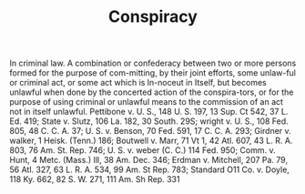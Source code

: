 ---
title: Conspiracy
letter: C
permalink: "/definitions/bld-conspiracy.html"
body: In criminal law. A combination or confederacy between two or more persons formed
  for the purpose of com-mitting, by their joint efforts, some unlaw-ful or criminal
  act, or some act which is ln-noceut in Itself, but becomes unlawful when done by
  the concerted action of the conspira-tors, or for the purpose of using criminal
  or unlawful means to the commission of an act not in itself unlawful. Pettibone
  v. U. S., 148 U. S. 197, 13 Sup. Ct 542, 37 L. Ed. 419; State v. Slutz, 106 La.
  182, 30 South. 29S; wright v. U. S., 108 Fed. 805, 48 C. C. A. 37; U. S. v. Benson,
  70 Fed. 591, 17 C. C. A. 293; Girdner v. walker, 1 Heisk. (Tenn.) 186; Boutwell
  v. Marr, 71 Vt 1, 42 Atl. 607, 43 L. R. A. 803, 76 Am. St. Rep. 746; U. S. v. weber
  (C. C.) 114 Fed. 950; Comm. v. Hunt, 4 Metc. (Mass.) Ill, 38 Am. Dec. 346; Erdman
  v. Mitchell, 207 Pa. 79, 56 Atl. 327, 63 L. R. A. 534, 99 Am. St Rep. 783; Standard
  O11 Co. v. Doyle, 118 Ky. 662, 82 S. W. 271, 111 Am. Sh Rep. 331
published_at: '2018-07-07'
source: Black's Law Dictionary 2nd Ed (1910)
layout: post
---
